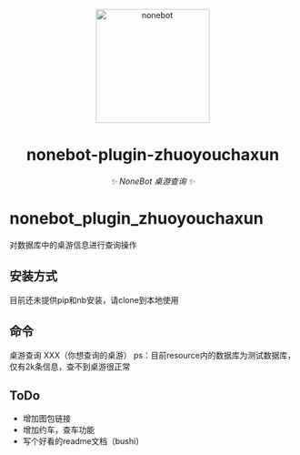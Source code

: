<p align="center">
  <a href="https://v2.nonebot.dev/"><img src="https://v2.nonebot.dev/logo.png" width="200" height="200" alt="nonebot"></a>
</p>

<div align="center">

# nonebot-plugin-zhuoyouchaxun

_✨ NoneBot 桌游查询 ✨_

</div>

# nonebot_plugin_zhuoyouchaxun
对数据库中的桌游信息进行查询操作

## 安装方式
目前还未提供pip和nb安装，请clone到本地使用

## 命令
桌游查询 XXX（你想查询的桌游）
ps：目前resource内的数据库为测试数据库，仅有2k条信息，查不到桌游很正常

## ToDo
- 增加图包链接
- 增加约车，查车功能
- 写个好看的readme文档（bushi）

